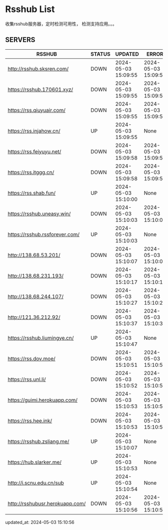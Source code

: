 # Rsshub List

收集rsshub服务器，定时检测可用性， 检测支持应用。。。


## SERVERS

|  RSSHUB   | STATUS  | UPDATED  | ERROR  | TWITTER |  
|  ----  | ----  | ----  | ----  | ---- |  
| http://rsshub.sksren.com/ | DOWN | 2024-05-03 15:09:55 | 2024-05-03 15:09:55 |  
| https://rsshub.170601.xyz/ | DOWN | 2024-05-03 15:09:55 | 2024-05-03 15:09:55 |  
| https://rss.qiuyuair.com/ | DOWN | 2024-05-03 15:09:55 | 2024-05-03 15:09:55 |  
| https://rss.injahow.cn/ | UP | 2024-05-03 15:09:55 | None ||  
| https://rss.feiyuyu.net/ | DOWN | 2024-05-03 15:09:58 | 2024-05-03 15:09:58 |  
| https://rss.itggg.cn/ | DOWN | 2024-05-03 15:09:58 | 2024-05-03 15:09:58 |  
| https://rss.shab.fun/ | UP | 2024-05-03 15:10:00 | None ||  
| https://rsshub.uneasy.win/ | DOWN | 2024-05-03 15:10:03 | 2024-05-03 15:10:03 |  
| https://rsshub.rssforever.com/ | UP | 2024-05-03 15:10:03 | None ||  
| http://138.68.53.201/ | DOWN | 2024-05-03 15:10:07 | 2024-05-03 15:10:07 |  
| http://138.68.231.193/ | DOWN | 2024-05-03 15:10:17 | 2024-05-03 15:10:17 |  
| http://138.68.244.107/ | DOWN | 2024-05-03 15:10:27 | 2024-05-03 15:10:27 |  
| http://121.36.212.92/ | DOWN | 2024-05-03 15:10:37 | 2024-05-03 15:10:37 |  
| https://rsshub.liumingye.cn/ | UP | 2024-05-03 15:10:47 | None ||  
| https://rss.dov.moe/ | DOWN | 2024-05-03 15:10:51 | 2024-05-03 15:10:51 |  
| https://rss.unl.li/ | DOWN | 2024-05-03 15:10:52 | 2024-05-03 15:10:52 |  
| https://guimi.herokuapp.com/ | DOWN | 2024-05-03 15:10:53 | 2024-05-03 15:10:53 |  
| https://rss.hee.ink/ | DOWN | 2024-05-03 15:10:53 | 2024-05-03 15:10:53 |  
| https://rsshub.zsliang.me/ | UP | 2024-05-03 15:10:07 | None |OK|  
| https://hub.slarker.me/ | UP | 2024-05-03 15:10:53 | None ||  
| http://i.scnu.edu.cn/sub | UP | 2024-05-03 15:10:54 | None ||  
| http://rsshubusr.herokuapp.com/ | DOWN | 2024-05-03 15:10:56 | 2024-05-03 15:10:56 |  
  

updated_at: 2024-05-03 15:10:56  
